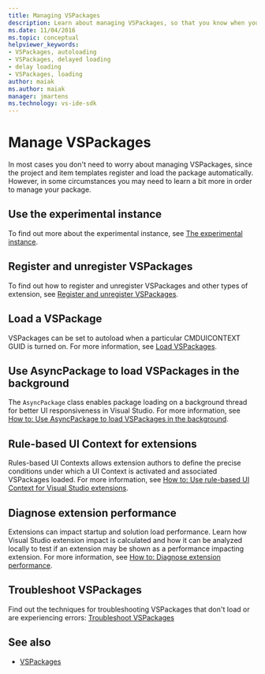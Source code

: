 ```yaml
---
title: Managing VSPackages
description: Learn about managing VSPackages, so that you know when you can simply use the default VSPackage management provided by Visual Studio, and how and when to customize it.
ms.date: 11/04/2016
ms.topic: conceptual
helpviewer_keywords:
- VSPackages, autoloading
- VSPackages, delayed loading
- delay loading
- VSPackages, loading
author: maiak
ms.author: maiak
manager: jmartens
ms.technology: vs-ide-sdk
---
```

# Manage VSPackages

In most cases you don't need to worry about managing VSPackages, since the project and item templates register and load the package automatically. However, in some circumstances you may need to learn a bit more in order to manage your package.

## Use the experimental instance
 To find out more about the experimental instance, see [The experimental instance](../extensibility/the-experimental-instance.md).

## Register and unregister VSPackages
 To find out how to register and unregister VSPackages and other types of extension, see [Register and unregister VSPackages](../extensibility/registering-and-unregistering-vspackages.md).

## Load a VSPackage
 VSPackages can be set to autoload when a particular CMDUICONTEXT GUID is turned on. For more information, see [Load VSPackages](../extensibility/loading-vspackages.md).

## Use AsyncPackage to load VSPackages in the background
 The `AsyncPackage` class enables package loading on a background thread for better UI responsiveness in Visual Studio. For more information, see [How to: Use AsyncPackage to load VSPackages in the background](../extensibility/how-to-use-asyncpackage-to-load-vspackages-in-the-background.md).

## Rule-based UI Context for extensions
 Rules-based UI Contexts allows extension authors to define the precise conditions under which a UI Context is activated and associated VSPackages loaded. For more information, see [How to: Use rule-based UI Context for Visual Studio extensions](../extensibility/how-to-use-rule-based-ui-context-for-visual-studio-extensions.md).

## Diagnose extension performance
Extensions can impact startup and solution load performance. Learn how Visual Studio extension impact is calculated and how it can be analyzed locally to test if an extension may be shown as a performance impacting extension. For more information, see [How to: Diagnose extension performance](how-to-diagnose-extension-performance.md).

## Troubleshoot VSPackages
 Find out the techniques for troubleshooting VSPackages that don't load or are experiencing errors: [Troubleshoot VSPackages](../extensibility/troubleshooting-vspackages.md)

## See also
- [VSPackages](../extensibility/internals/vspackages.md)
